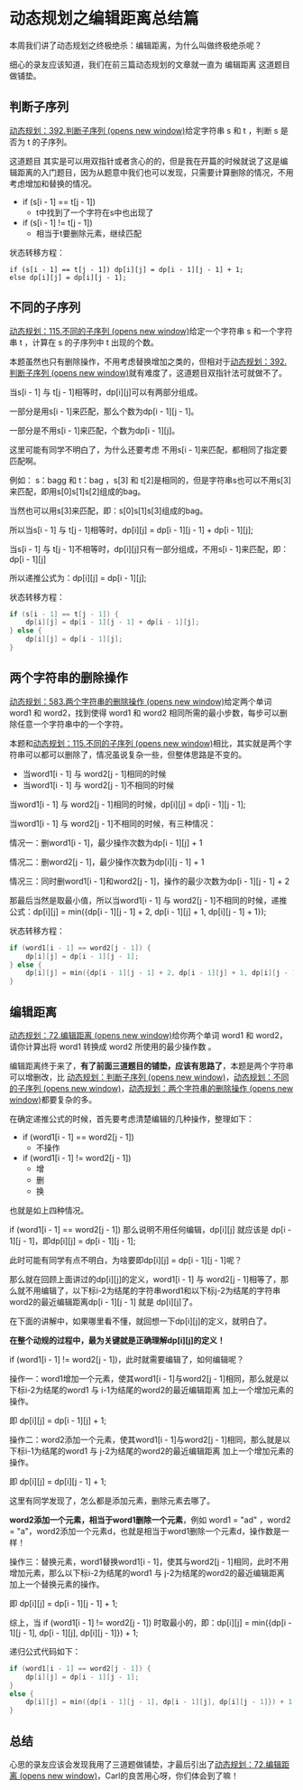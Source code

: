 # 动态规划之编辑距离总结篇

本周我们讲了动态规划之终极绝杀：编辑距离，为什么叫做终极绝杀呢？

细心的录友应该知道，我们在前三篇动态规划的文章就一直为 编辑距离 这道题目做铺垫。

## 判断子序列

[动态规划：392.判断子序列 (opens new window)](https://programmercarl.com/0392.判断子序列.html)给定字符串 s 和 t ，判断 s 是否为 t 的子序列。

这道题目 其实是可以用双指针或者贪心的的，但是我在开篇的时候就说了这是编辑距离的入门题目，因为从题意中我们也可以发现，只需要计算删除的情况，不用考虑增加和替换的情况。

- if (s[i - 1] == t[j - 1])
  - t中找到了一个字符在s中也出现了
- if (s[i - 1] != t[j - 1])
  - 相当于t要删除元素，继续匹配

状态转移方程：

```text
if (s[i - 1] == t[j - 1]) dp[i][j] = dp[i - 1][j - 1] + 1;
else dp[i][j] = dp[i][j - 1];
```

## 不同的子序列

[动态规划：115.不同的子序列 (opens new window)](https://programmercarl.com/0115.不同的子序列.html)给定一个字符串 s 和一个字符串 t ，计算在 s 的子序列中 t 出现的个数。

本题虽然也只有删除操作，不用考虑替换增加之类的，但相对于[动态规划：392.判断子序列 (opens new window)](https://programmercarl.com/0392.判断子序列.html)就有难度了，这道题目双指针法可就做不了。

当s[i - 1] 与 t[j - 1]相等时，dp[i][j]可以有两部分组成。

一部分是用s[i - 1]来匹配，那么个数为dp[i - 1][j - 1]。

一部分是不用s[i - 1]来匹配，个数为dp[i - 1][j]。

这里可能有同学不明白了，为什么还要考虑 不用s[i - 1]来匹配，都相同了指定要匹配啊。

例如： s：bagg 和 t：bag ，s[3] 和 t[2]是相同的，但是字符串s也可以不用s[3]来匹配，即用s[0]s[1]s[2]组成的bag。

当然也可以用s[3]来匹配，即：s[0]s[1]s[3]组成的bag。

所以当s[i - 1] 与 t[j - 1]相等时，dp[i][j] = dp[i - 1][j - 1] + dp[i - 1][j];

当s[i - 1] 与 t[j - 1]不相等时，dp[i][j]只有一部分组成，不用s[i - 1]来匹配，即：dp[i - 1][j]

所以递推公式为：dp[i][j] = dp[i - 1][j];

状态转移方程：

```cpp
if (s[i - 1] == t[j - 1]) {
    dp[i][j] = dp[i - 1][j - 1] + dp[i - 1][j];
} else {
    dp[i][j] = dp[i - 1][j];
}
```

## 两个字符串的删除操作

[动态规划：583.两个字符串的删除操作 (opens new window)](https://programmercarl.com/0583.两个字符串的删除操作.html)给定两个单词 word1 和 word2，找到使得 word1 和 word2 相同所需的最小步数，每步可以删除任意一个字符串中的一个字符。

本题和[动态规划：115.不同的子序列 (opens new window)](https://programmercarl.com/0115.不同的子序列.html)相比，其实就是两个字符串可以都可以删除了，情况虽说复杂一些，但整体思路是不变的。

- 当word1[i - 1] 与 word2[j - 1]相同的时候
- 当word1[i - 1] 与 word2[j - 1]不相同的时候

当word1[i - 1] 与 word2[j - 1]相同的时候，dp[i][j] = dp[i - 1][j - 1];

当word1[i - 1] 与 word2[j - 1]不相同的时候，有三种情况：

情况一：删word1[i - 1]，最少操作次数为dp[i - 1][j] + 1

情况二：删word2[j - 1]，最少操作次数为dp[i][j - 1] + 1

情况三：同时删word1[i - 1]和word2[j - 1]，操作的最少次数为dp[i - 1][j - 1] + 2

那最后当然是取最小值，所以当word1[i - 1] 与 word2[j - 1]不相同的时候，递推公式：dp[i][j] = min({dp[i - 1][j - 1] + 2, dp[i - 1][j] + 1, dp[i][j - 1] + 1});

状态转移方程：

```cpp
if (word1[i - 1] == word2[j - 1]) {
    dp[i][j] = dp[i - 1][j - 1];
} else {
    dp[i][j] = min({dp[i - 1][j - 1] + 2, dp[i - 1][j] + 1, dp[i][j - 1] + 1});
}
```

## 编辑距离

[动态规划：72.编辑距离 (opens new window)](https://programmercarl.com/0072.编辑距离.html)给你两个单词 word1 和 word2，请你计算出将 word1 转换成 word2 所使用的最少操作数 。

编辑距离终于来了，**有了前面三道题目的铺垫，应该有思路了**，本题是两个字符串可以增删改，比 [动态规划：判断子序列 (opens new window)](https://programmercarl.com/0392.判断子序列.html)，[动态规划：不同的子序列 (opens new window)](https://programmercarl.com/0115.不同的子序列.html)，[动态规划：两个字符串的删除操作 (opens new window)](https://programmercarl.com/0583.两个字符串的删除操作.html)都要复杂的多。

在确定递推公式的时候，首先要考虑清楚编辑的几种操作，整理如下：

- if (word1[i - 1] == word2[j - 1])
  - 不操作
- if (word1[i - 1] != word2[j - 1])
  - 增
  - 删
  - 换

也就是如上四种情况。

if (word1[i - 1] == word2[j - 1]) 那么说明不用任何编辑，dp[i][j] 就应该是 dp[i - 1][j - 1]，即dp[i][j] = dp[i - 1][j - 1];

此时可能有同学有点不明白，为啥要即dp[i][j] = dp[i - 1][j - 1]呢？

那么就在回顾上面讲过的dp[i][j]的定义，word1[i - 1] 与 word2[j - 1]相等了，那么就不用编辑了，以下标i-2为结尾的字符串word1和以下标j-2为结尾的字符串word2的最近编辑距离dp[i - 1][j - 1] 就是 dp[i][j]了。

在下面的讲解中，如果哪里看不懂，就回想一下dp[i][j]的定义，就明白了。

**在整个动规的过程中，最为关键就是正确理解dp[i][j]的定义！**

if (word1[i - 1] != word2[j - 1])，此时就需要编辑了，如何编辑呢？

操作一：word1增加一个元素，使其word1[i - 1]与word2[j - 1]相同，那么就是以下标i-2为结尾的word1 与 i-1为结尾的word2的最近编辑距离 加上一个增加元素的操作。

即 dp[i][j] = dp[i - 1][j] + 1;

操作二：word2添加一个元素，使其word1[i - 1]与word2[j - 1]相同，那么就是以下标i-1为结尾的word1 与 j-2为结尾的word2的最近编辑距离 加上一个增加元素的操作。

即 dp[i][j] = dp[i][j - 1] + 1;

这里有同学发现了，怎么都是添加元素，删除元素去哪了。

**word2添加一个元素，相当于word1删除一个元素**，例如 word1 = "ad" ，word2 = "a"，word2添加一个元素d，也就是相当于word1删除一个元素d，操作数是一样！

操作三：替换元素，word1替换word1[i - 1]，使其与word2[j - 1]相同，此时不用增加元素，那么以下标i-2为结尾的word1 与 j-2为结尾的word2的最近编辑距离 加上一个替换元素的操作。

即 dp[i][j] = dp[i - 1][j - 1] + 1;

综上，当 if (word1[i - 1] != word2[j - 1]) 时取最小的，即：dp[i][j] = min({dp[i - 1][j - 1], dp[i - 1][j], dp[i][j - 1]}) + 1;

递归公式代码如下：

```cpp
if (word1[i - 1] == word2[j - 1]) {
    dp[i][j] = dp[i - 1][j - 1];
}
else {
    dp[i][j] = min({dp[i - 1][j - 1], dp[i - 1][j], dp[i][j - 1]}) + 1;
}
```

## 总结

心思的录友应该会发现我用了三道题做铺垫，才最后引出了[动态规划：72.编辑距离 (opens new window)](https://programmercarl.com/0072.编辑距离.html)，Carl的良苦用心呀，你们体会到了嘛！